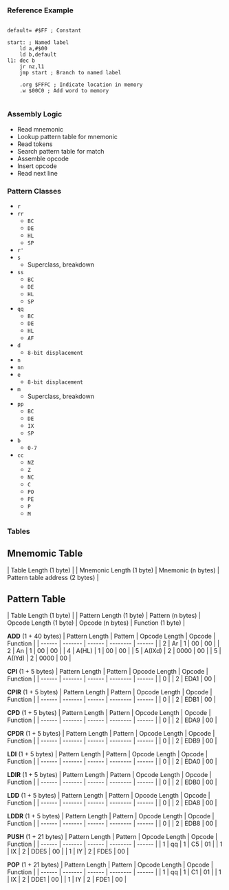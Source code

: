 ### Reference Example

```assembly

default= #$FF ; Constant

start: ; Named label
    ld a,#$00
    ld b,default
l1: dec b 
    jr nz,l1 
    jmp start ; Branch to named label

    .org $FFFC ; Indicate location in memory
    .w $00C0 ; Add word to memory 
    
```

### Assembly Logic
* Read mnemonic
* Lookup pattern table for mnemonic
* Read tokens
* Search pattern table for match
* Assemble opcode
* Insert opcode
* Read next line

### Pattern Classes
* `r`
* `rr`
   * `BC`
   * `DE`
   * `HL`
   * `SP`
* `r'`
* `s`
   * Superclass, breakdown
* `ss` 
   * `BC`
   * `DE`
   * `HL`
   * `SP`
* `qq`
   * `BC`
   * `DE`
   * `HL`
   * `AF`
* `d`
   * `8-bit displacement`
* `n`
* `nn`
* `e`
   * `8-bit displacement`
* `m`
   * Superclass, breakdown
* `pp`
   * `BC`
   * `DE`
   * `IX`
   * `SP`
* `b`
   * `0-7`
* `cc`
   * `NZ`
   * `Z`
   * `NC`
   * `C`
   * `PO`
   * `PE`
   * `P`
   * `M`

### Tables

Mnemomic Table
---------------
| Table Length (1 byte) |
| Mnemonic Length (1 byte) | Mnemonic (n bytes) | Pattern table address (2 bytes) |

Pattern Table
---------------
| Table Length (1 byte) |
| Pattern Length (1 byte) | Pattern (n bytes) | Opcode Length (1 byte) | Opcode (n bytes) | Function (1 byte) |

**ADD** (1 + 40 bytes)
| Pattern Length | Pattern | Opcode Length | Opcode | Function |
| ------ | ------- | ------ | -------- | ------ |
| 2 | Ar | 1 | 00 | 00 | 
| 2 | An | 1 | 00 | 00 | 
| 4 | A(HL) | 1 | 00 | 00 | 
| 5 | A(IXd) | 2 | 0000 | 00 | 
| 5 | A(IYd) | 2 | 0000 | 00 | 

**CPI** (1 + 5 bytes)
| Pattern Length | Pattern | Opcode Length | Opcode | Function |
| ------ | ------- | ------ | -------- | ------ |
| 0 | | 2 | EDA1 | 00 |

**CPIR** (1 + 5 bytes)
| Pattern Length | Pattern | Opcode Length | Opcode | Function |
| ------ | ------- | ------ | -------- | ------ |
| 0 | | 2 | EDB1 | 00 |

**CPD** (1 + 5 bytes)
| Pattern Length | Pattern | Opcode Length | Opcode | Function |
| ------ | ------- | ------ | -------- | ------ |
| 0 | | 2 | EDA9 | 00 |

**CPDR** (1 + 5 bytes)
| Pattern Length | Pattern | Opcode Length | Opcode | Function |
| ------ | ------- | ------ | -------- | ------ |
| 0 | | 2 | EDB9 | 00 |

**LDI** (1 + 5 bytes)
| Pattern Length | Pattern | Opcode Length | Opcode | Function |
| ------ | ------- | ------ | -------- | ------ |
| 0 | | 2 | EDA0 | 00 |

**LDIR** (1 + 5 bytes)
| Pattern Length | Pattern | Opcode Length | Opcode | Function |
| ------ | ------- | ------ | -------- | ------ |
| 0 | | 2 | EDB0 | 00 |

**LDD** (1 + 5 bytes)
| Pattern Length | Pattern | Opcode Length | Opcode | Function |
| ------ | ------- | ------ | -------- | ------ |
| 0 | | 2 | EDA8 | 00 |

**LDDR** (1 + 5 bytes)
| Pattern Length | Pattern | Opcode Length | Opcode | Function |
| ------ | ------- | ------ | -------- | ------ |
| 0 | | 2 | EDB8 | 00 |

**PUSH** (1 + 21 bytes)
| Pattern Length | Pattern | Opcode Length | Opcode | Function |
| ------ | ------- | ------ | -------- | ------ |
| 1 | qq | 1 | C5 | 01 |
| 1 | IX | 2 | DDE5 | 00 |
| 1 | IY | 2 | FDE5 | 00 |

**POP** (1 + 21 bytes)
| Pattern Length | Pattern | Opcode Length | Opcode | Function |
| ------ | ------- | ------ | -------- | ------ |
| 1 | qq | 1 | C1 | 01 |
| 1 | IX | 2 | DDE1 | 00 |
| 1 | IY | 2 | FDE1 | 00 |
